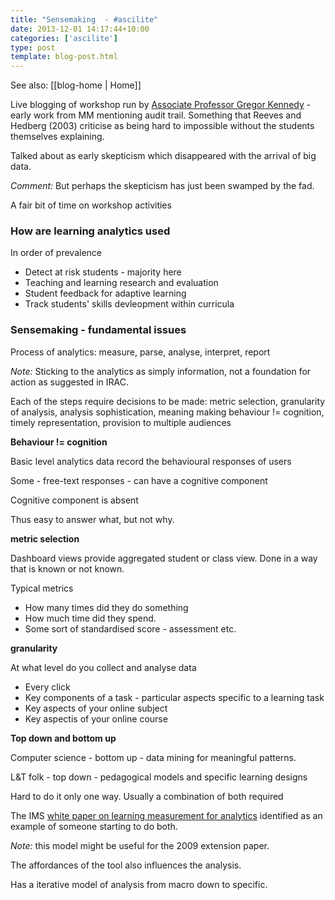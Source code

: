 ```yaml
---
title: "Sensemaking  - #ascilite"
date: 2013-12-01 14:17:44+10:00
categories: ['ascilite']
type: post
template: blog-post.html
---
```


See also: [[blog-home | Home]]

Live blogging of workshop run by [Associate Professor Gregor Kennedy](http://www.cshe.unimelb.edu.au/people/kennedy.html) - early work from MM mentioning audit trail. Something that Reeves and Hedberg (2003) criticise as being hard to impossible without the students themselves explaining.

Talked about as early skepticism which disappeared with the arrival of big data.

_Comment:_ But perhaps the skepticism has just been swamped by the fad.

A fair bit of time on workshop activities

### How are learning analytics used

In order of prevalence

- Detect at risk students - majority here
- Teaching and learning research and evaluation
- Student feedback for adaptive learning
- Track students' skills devleopment within curricula

### Sensemaking - fundamental issues

Process of analytics: measure, parse, analyse, interpret, report

_Note:_ Sticking to the analytics as simply information, not a foundation for action as suggested in IRAC.

Each of the steps require decisions to be made: metric selection, granularity of analysis, analysis sophistication, meaning making behaviour != cognition, timely representation, provision to multiple audiences

**Behaviour != cognition**

Basic level analytics data record the behavioural responses of users

Some - free-text responses - can have a cognitive component

Cognitive component is absent

Thus easy to answer what, but not why.

**metric selection**

Dashboard views provide aggregated student or class view. Done in a way that is known or not known.

Typical metrics

- How many times did they do something
- How much time did they spend.
- Some sort of standardised score - assessment etc.

**granularity**

At what level do you collect and analyse data

- Every click
- Key components of a task - particular aspects specific to a learning task
- Key aspects of your online subject
- Key aspectis of your online course

**Top down and bottom up**

Computer science - bottom up - data mining for meaningful patterns.

L&T folk - top down - pedagogical models and specific learning designs

Hard to do it only one way. Usually a combination of both required

The IMS [white paper on learning measurement for analytics](http://www.imsglobal.org/IMSLearningAnalyticsWP.pdf) identified as an example of someone starting to do both.

_Note:_ this model might be useful for the 2009 extension paper.

The affordances of the tool also influences the analysis.

Has a iterative model of analysis from macro down to specific.